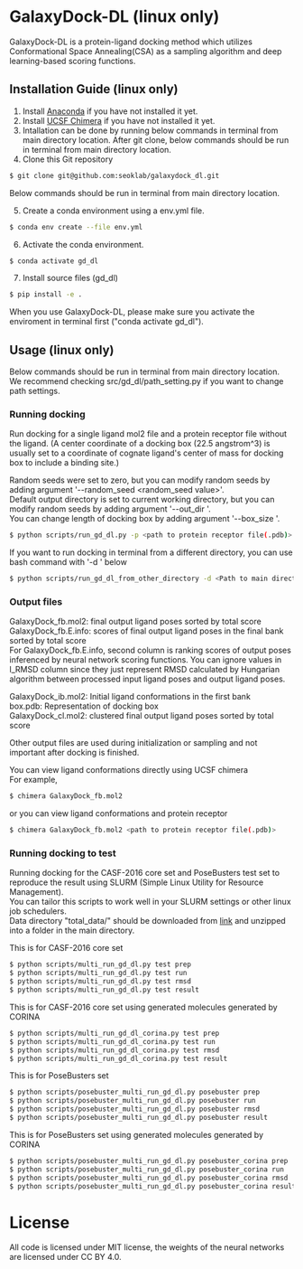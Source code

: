 # GalaxyDock-DL (linux only)
GalaxyDock-DL is a protein-ligand docking method which utilizes Conformational Space Annealing(CSA) as a sampling algorithm and deep learning-based scoring functions.

## Installation Guide (linux only)
1. Install [Anaconda](https://www.anaconda.com/products/individual) if you have not installed it yet.<br/>
2. Install [UCSF Chimera](https://www.cgl.ucsf.edu/chimera/download.html) if you have not installed it yet.<br/>
3. Intallation can be done by running below commands in terminal from main directory location. After git clone, below commands should be run in terminal from main directory location.<br/>
4. Clone this Git repository<br/>

```bash
$ git clone git@github.com:seoklab/galaxydock_dl.git
```

Below commands should be run in terminal from main directory location.<br/>

5. Create a conda environment using a env.yml file.<br/>

```bash
$ conda env create --file env.yml
```

6. Activate the conda environment.<br/>

```bash
$ conda activate gd_dl
```

7. Install source files (gd_dl)<br/>

```bash
$ pip install -e .
```

When you use GalaxyDock-DL, please make sure you activate the enviroment in terminal first ("conda activate gd_dl").<br/>

## Usage (linux only)
Below commands should be run in terminal from main directory location.<br/>
We recommend checking src/gd_dl/path_setting.py if you want to change path settings.<br/>

### Running docking
Run docking for a single ligand mol2 file and a protein receptor file without the ligand. (A center coordinate of a docking box (22.5 angstrom^3) is usually set to a coordinate of cognate ligand's center of mass for docking box to include a binding site.)<br/>

Random seeds were set to zero, but you can modify random seeds by adding argument '--random_seed <random_seed value>'.<br/>
Default output directory is set to current working directory, but you can modify random seeds by adding argument '--out_dir <location of output directory>'.<br/>
You can change length of docking box by adding argument '--box_size <box size value in angstrom>'.<br/>

```bash
$ python scripts/run_gd_dl.py -p <path to protein receptor file(.pdb)> -l <path to ligand file(.mol2)> -x <center x coordinate of a docking box> -y <center y coordinate of a docking box> -z <center z coordinate of a docking box>
```

If you want to run docking in terminal from a different directory, you can use bash command with '-d <location of main directory>' below<br/>
```bash
$ python scripts/run_gd_dl_from_other_directory -d <Path to main directory> -p <path to protein receptor file(.pdb)> -l <path to ligand file(.mol2)> -x <center x coordinate of a docking box> -y <center y coordinate of a docking box> -z <center z coordinate of a docking box>
```

### Output files
GalaxyDock_fb.mol2: final output ligand poses sorted by total score<br/>
GalaxyDock_fb.E.info: scores of final output ligand poses in the final bank sorted by total score<br/>
For GalaxyDock_fb.E.info, second column is ranking scores of output poses inferenced by neural network scoring functions. You can ignore values in l_RMSD column since they just represent RMSD calculated by Hungarian algorithm between processed input ligand poses and output ligand poses.<br/>

GalaxyDock_ib.mol2: Initial ligand conformations in the first bank<br/>
box.pdb: Representation of docking box<br/>
GalaxyDock_cl.mol2: clustered final output ligand poses sorted by total score<br/>

Other output files are used during initialization or sampling and not important after docking is finished.<br/>

You can view ligand conformations directly using UCSF chimera<br/>
For example,
```bash
$ chimera GalaxyDock_fb.mol2
```

or you can view ligand conformations and protein receptor
```bash
$ chimera GalaxyDock_fb.mol2 <path to protein receptor file(.pdb)>
```

### Running docking to test

Running docking for the CASF-2016 core set and PoseBusters test set to reproduce the result using SLURM (Simple Linux Utility for Resource Management).<br/>
You can tailor this scripts to work well in your SLURM settings or other linux job schedulers.<br/>
Data directory "total_data/" should be downloaded from [link]() and unzipped into a folder in the main directory.<br/>

This is for CASF-2016 core set
```bash
$ python scripts/multi_run_gd_dl.py test prep
$ python scripts/multi_run_gd_dl.py test run
$ python scripts/multi_run_gd_dl.py test rmsd
$ python scripts/multi_run_gd_dl.py test result
```

This is for CASF-2016 core set using generated molecules generated by CORINA
```bash
$ python scripts/multi_run_gd_dl_corina.py test prep
$ python scripts/multi_run_gd_dl_corina.py test run
$ python scripts/multi_run_gd_dl_corina.py test rmsd
$ python scripts/multi_run_gd_dl_corina.py test result
```

This is for PoseBusters set
```bash
$ python scripts/posebuster_multi_run_gd_dl.py posebuster prep
$ python scripts/posebuster_multi_run_gd_dl.py posebuster run
$ python scripts/posebuster_multi_run_gd_dl.py posebuster rmsd
$ python scripts/posebuster_multi_run_gd_dl.py posebuster result
```

This is for PoseBusters set using generated molecules generated by CORINA
```bash
$ python scripts/posebuster_multi_run_gd_dl.py posebuster_corina prep
$ python scripts/posebuster_multi_run_gd_dl.py posebuster_corina run
$ python scripts/posebuster_multi_run_gd_dl.py posebuster_corina rmsd
$ python scripts/posebuster_multi_run_gd_dl.py posebuster_corina result
```

# License

All code is licensed under MIT license, the weights of the neural networks are licensed under CC BY 4.0.